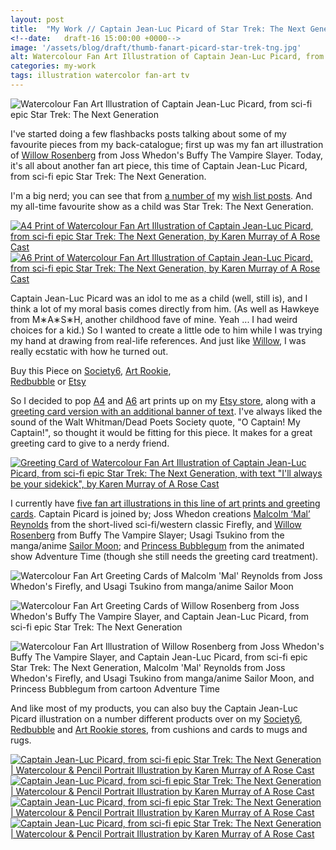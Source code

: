```yaml
---
layout: post
title:  "My Work // Captain Jean-Luc Picard of Star Trek: The Next Generation | Watercolour &amp; Pencil Portrait Illustration"
<!--date:   draft-16 15:00:00 +0000-->
image: '/assets/blog/draft/thumb-fanart-picard-star-trek-tng.jpg'
alt: Watercolour Fan Art Illustration of Captain Jean-Luc Picard, from sci-fi epic Star Trek The Next Generation
categories: my-work
tags: illustration watercolor fan-art tv
---
```


![Watercolour Fan Art Illustration of Captain Jean-Luc Picard, from sci-fi epic Star Trek: The Next Generation](/assets/folio/fanart/illustration-fanart-picard.jpg "Watercolour Fan Art Illustration of Captain Jean-Luc Picard, from sci-fi epic Star Trek: The Next Generation, by @arosecast")

I've started doing a few flashbacks posts talking about some of my favourite pieces from my back-catalogue; first up was my fan art illustration of [Willow Rosenberg](LINK) from Joss Whedon's Buffy The Vampire Slayer. Today, it's all about another fan art piece, this time of Captain Jean-Luc Picard, from sci-fi epic Star Trek: The Next Generation.

I'm a big nerd; you can see that from [a number of](http://127.0.0.1:4000/wish-list/2016/04/21/6-adorable-brooches-pins-from-independent-makers.html "Wish List // 6 Adorable Brooches and Pins from Independent Makers") my [wish list posts](/wish-list/2016/02/25/6-nerdy-creations-by-independent-artists.html "Wish List // 6 Nerdy Creations by Independent Artists"). And my all-time favourite show as a child was Star Trek: The Next Generation.

<div class="row">
	<div class="col-md-6">
		<a href="https://www.etsy.com/listing/211433813/fan-art-captain-jean-luc-picard-of-the" title="A4 Print of Watercolour Fan Art Illustration of Captain Jean-Luc Picard, from sci-fi epic Star Trek: The Next Generation, by Karen Murray of A Rose Cast"><img src="/assets/blog/draft/fanart-picard-star-trek-tng-a4-art-print.jpg" alt="A4 Print of Watercolour Fan Art Illustration of Captain Jean-Luc Picard, from sci-fi epic Star Trek: The Next Generation, by Karen Murray of A Rose Cast" title="A4 Print of Watercolour Fan Art Illustration of Captain Jean-Luc Picard, from sci-fi epic Star Trek: The Next Generation, by @arosecast"></a>
	</div>
	<div class="col-md-6">
		<a href="https://www.etsy.com/listing/267723374/fan-art-postcards-choose-from-picard" title="A6 Print of Watercolour Fan Art Illustration of Captain Jean-Luc Picard, from sci-fi epic Star Trek: The Next Generation, by Karen Murray of A Rose Cast"><img src="/assets/blog/draft/fanart-picard-star-trek-tng-a6-art-print.jpg" alt="A6 Print of Watercolour Fan Art Illustration of Captain Jean-Luc Picard, from sci-fi epic Star Trek: The Next Generation, by Karen Murray of A Rose Cast" title="A6 Print of Watercolour Fan Art Illustration of Captain Jean-Luc Picard, from sci-fi epic Star Trek: The Next Generation, by @arosecast"></a>
	</div>
</div>

Captain Jean-Luc Picard was an idol to me as a child (well, still is), and I think a lot of my moral basis comes directly from him. (As well as Hawkeye from M&lowast;A&lowast;S&lowast;H, another childhood fave of mine. Yeah ... I had weird choices for a kid.) So I wanted to create a little ode to him while I was trying my hand at drawing from real-life references. And just like [Willow](LINK), I was really ecstatic with how he turned out.

<div class="highlight">
	Buy <span class="the">this</span> Piece <span class="the">on</span> <a href="https://society6.com/product/captain-jean-luc-picard-of-the-starship-enterprise_print#1=45">Society6</a>, <span class="the"></span> <a href="http://artrookie.co.uk/profile_items.php?designer=ARoseCast&design=9073" title="Buy on Art Rookie">Art Rookie</a>,<br></span> <a href="http://www.redbubble.com/people/arosecast/works/21558629-watercolour-fanart-illustration-of-captain-jean-luc-picard-from-star-trek-the-next-generation?c=516778-fan-art" title="Buy on Redbubble">Redbubble</a> <span class="the">or</span> <a href="https://www.etsy.com/uk/shop/ARoseCast?ref=hdr_shop_menu&search_query=picard" title="Etsy">Etsy</a>
</div>

So I decided to pop [A4](https://www.etsy.com/listing/211433813/fan-art-captain-jean-luc-picard-of-the "A4 art print of Watercolour Fan Art Illustration of Captain Jean-Luc Picard, from sci-fi epic Star Trek: The Next Generation, with text &quot;I'll always be your sidekick&quot;") and [A6](https://www.etsy.com/listing/267723374/fan-art-postcards-choose-from-picard "A6 art print of Watercolour Fan Art Illustration of Captain Jean-Luc Picard, from sci-fi epic Star Trek: The Next Generation, with text &quot;I'll always be your sidekick&quot;") art prints up on my [Etsy store](https://www.etsy.com/shop/ARoseCast), along with a [greeting card version with an additional banner of text](https://www.etsy.com/listing/213514369/fan-art-greeting-cards-select-who-you "Greeting Card of Watercolour Fan Art Illustration of Captain Jean-Luc Picard, from sci-fi epic Star Trek: The Next Generation, with text &quot;I'll always be your sidekick&quot;"). I've always liked the sound of the Walt Whitman/Dead Poets Society quote, &quot;O Captain! My Captain!&quot;, so thought it would be fitting for this piece. It makes for a great greeting card to give to a nerdy friend. 

<div class="row">
	<div class="col-md-12">
		<a href="https://www.etsy.com/listing/213514369/fan-art-greeting-cards-select-who-you" title="Greeting Card of Watercolour Fan Art Illustration of Captain Jean-Luc Picard, from sci-fi epic Star Trek: The Next Generation, with text &quot;I'll always be your sidekick&quot;, by Karen Murray of A Rose Cast"><img src="/assets/blog/draft/fanart-picard-star-trek-tng-greeting-card.jpg" alt="Greeting Card of Watercolour Fan Art Illustration of Captain Jean-Luc Picard, from sci-fi epic Star Trek: The Next Generation, with text &quot;I'll always be your sidekick&quot;, by Karen Murray of A Rose Cast" title="Greeting Card of Watercolour Fan Art Illustration of Captain Jean-Luc Picard, from sci-fi epic Star Trek: The Next Generation, with text &quot;I'll always be your sidekick&quot;, by @arosecast"></a>
	</div>
</div>

I currently have [five fan art illustrations in this line of art prints and greeting cards](https://www.etsy.com/shop/ARoseCast?ref=hdr_shop_menu&section_id=16232976). Captain Picard is joined by; Joss Whedon creations [Malcolm ‘Mal’ Reynolds](https://www.etsy.com/listing/209540430/fan-art-malcolm-mal-reynolds-of-joss) from the short-lived sci-fi/western classic Firefly, and [Willow Rosenberg](https://www.etsy.com/listing/210512307/fan-art-willow-rosenberg-of-joss-whedons) from Buffy The Vampire Slayer; Usagi Tsukino from the manga/anime [Sailor Moon](https://www.etsy.com/listing/208694619/fan-art-tsukino-usagi-sailor-moon-a4); and [Princess Bubblegum](https://www.etsy.com/listing/257921802/fan-art-princess-bubblegum-from) from the animated show Adventure Time (though she still needs the greeting card treatment).

![Watercolour Fan Art Greeting Cards of Malcolm 'Mal' Reynolds from Joss Whedon's Firefly, and Usagi Tsukino from manga/anime Sailor Moon](/assets/blog/2016-05/fanart-sailor-moon-mal-firefly-greeting-card.jpg "Watercolour Fan Art Greeting Cards of Captain Jean-Luc Picard, from sci-fi epic Star Trek: The Next Generation, by @arosecast")

![Watercolour Fan Art Greeting Cards of Willow Rosenberg from Joss Whedon's Buffy The Vampire Slayer, and Captain Jean-Luc Picard, from sci-fi epic Star Trek: The Next Generation](/assets/blog/2016-05/fanart-willow-buffy-picard-star-trek-tng-greeting-card.jpg "Watercolour Fan Art Greeting Cards of Willow Rosenberg from Joss Whedon's Buffy The Vampire Slayer, and Captain Jean-Luc Picard, from sci-fi epic Star Trek: The Next Generation, by @arosecast")

![Watercolour Fan Art Illustration of Willow Rosenberg from Joss Whedon's Buffy The Vampire Slayer, and Captain Jean-Luc Picard, from sci-fi epic Star Trek: The Next Generation, Malcolm 'Mal' Reynolds from Joss Whedon's Firefly, and Usagi Tsukino from manga/anime Sailor Moon, and Princess Bubblegum from cartoon Adventure Time](/assets/blog/2016-05/fanart-a6-art-prints.jpg "Watercolour Fan Art Illustration of Willow Rosenberg from Joss Whedon's Buffy The Vampire Slayer, and Captain Jean-Luc Picard, from sci-fi epic Star Trek: The Next Generation, Malcolm 'Mal' Reynolds from Joss Whedon's Firefly, and Usagi Tsukino from manga/anime Sailor Moon, and Princess Bubblegum from cartoon Adventure Time, by @arosecast")

And like most of my products, you can also buy the Captain Jean-Luc Picard illustration on a number different products over on my [Society6](https://society6.com/product/captain-jean-luc-picard-of-the-starship-enterprise_print#1=45), [Redbubble](http://www.redbubble.com/people/arosecast/works/21558629-watercolour-fanart-illustration-of-captain-jean-luc-picard-from-star-trek-the-next-generation) and [Art Rookie stores](http://artrookie.co.uk/profile_items.php?designer=ARoseCast&design=9073), from cushions and cards to mugs and rugs.

<div class="row">
	<div class="col-md-6">
		<a href="https://society6.com/product/captain-jean-luc-picard-of-the-starship-enterprise_print#1=45" title="Buy Watercolour Fan Art Illustration of Captain Jean-Luc Picard, from sci-fi epic Star Trek: The Next Generation as a range of products on my Society6 Store"><img src="/assets/blog/draft/society6-picard-star-trek-tng-mug.jpg" alt="Captain Jean-Luc Picard, from sci-fi epic Star Trek: The Next Generation | Watercolour &amp; Pencil Portrait Illustration by Karen Murray of A Rose Cast" title="Mug of Captain Jean-Luc Picard, from sci-fi epic Star Trek: The Next Generation | Watercolour &amp; Pencil Portrait Illustration by @arosecast"></a>
	</div>
	<div class="col-md-6">
		<a href="https://society6.com/product/captain-jean-luc-picard-of-the-starship-enterprise_print#1=45" title="Buy Watercolour Fan Art Illustration of Captain Jean-Luc Picard, from sci-fi epic Star Trek: The Next Generation as a range of products on my Society6 Store"><img src="/assets/blog/draft/society6-picard-star-trek-tng-phone-skins.jpg" alt="Captain Jean-Luc Picard, from sci-fi epic Star Trek: The Next Generation | Watercolour &amp; Pencil Portrait Illustration by Karen Murray of A Rose Cast" title="iPhone Skin of Captain Jean-Luc Picard, from sci-fi epic Star Trek: The Next Generation | Watercolour &amp; Pencil Portrait Illustration by @arosecast"></a>
	</div>
</div>

<div class="row">
	<div class="col-md-6">
		<a href="http://www.redbubble.com/people/arosecast/works/21558629-watercolour-fanart-illustration-of-captain-jean-luc-picard-from-star-trek-the-next-generation" title="Buy Watercolour Fan Art Illustration of Captain Jean-Luc Picard, from sci-fi epic Star Trek: The Next Generation as a range of products on my Redbubble Store"><img src="/assets/blog/draft/redbubble-picard-star-trek-tng-journal.jpg" alt="Captain Jean-Luc Picard, from sci-fi epic Star Trek: The Next Generation | Watercolour &amp; Pencil Portrait Illustration by Karen Murray of A Rose Cast" title="Hardback Journal of Captain Jean-Luc Picard, from sci-fi epic Star Trek: The Next Generation | Watercolour &amp; Pencil Portrait Illustration by @arosecast"></a>
	</div>
	<div class="col-md-6">
		<a href="http://www.redbubble.com/people/arosecast/works/21558629-watercolour-fanart-illustration-of-captain-jean-luc-picard-from-star-trek-the-next-generation" title="Buy Watercolour Fan Art Illustration of Captain Jean-Luc Picard, from sci-fi epic Star Trek: The Next Generation as a range of products on my Redbubble Store"><img src="/assets/blog/draft/redbubble-picard-star-trek-tng-pillow.jpg" alt="Captain Jean-Luc Picard, from sci-fi epic Star Trek: The Next Generation | Watercolour &amp; Pencil Portrait Illustration by Karen Murray of A Rose Cast" title="Pillow Bag of Captain Jean-Luc Picard, from sci-fi epic Star Trek: The Next Generation | Watercolour &amp; Pencil Portrait Illustration by @arosecast"></a>
	</div>
</div>

<div style="display: none;">
	<img src="/assets/blog/2016-05/fan-art-greeting-cards.jpg" alt="Fan art greeting cards, available on Etsy. Choose from Willow Rosenberg, from Joss Whedon's supernatural TV series Buffy The Vampire Slayer; Malcolm ‘Mal’ Reynolds fromm the short-lived sci-fi/western classic Firefly; Captain Jean-Luc Picard from the epic Star Trek: The Next Generation; and Usagi Tsukino from the manga/anime Sailor Moon" title="Fan art greeting cards by @arosecast, available on Etsy. Choose from Willow Rosenberg, from Joss Whedon's supernatural TV series Buffy The Vampire Slayer; Malcolm ‘Mal’ Reynolds fromm the short-lived sci-fi/western classic Firefly; Captain Jean-Luc Picard from the epic Star Trek: The Next Generation; and Usagi Tsukino from the manga/anime Sailor Moon">
</div>